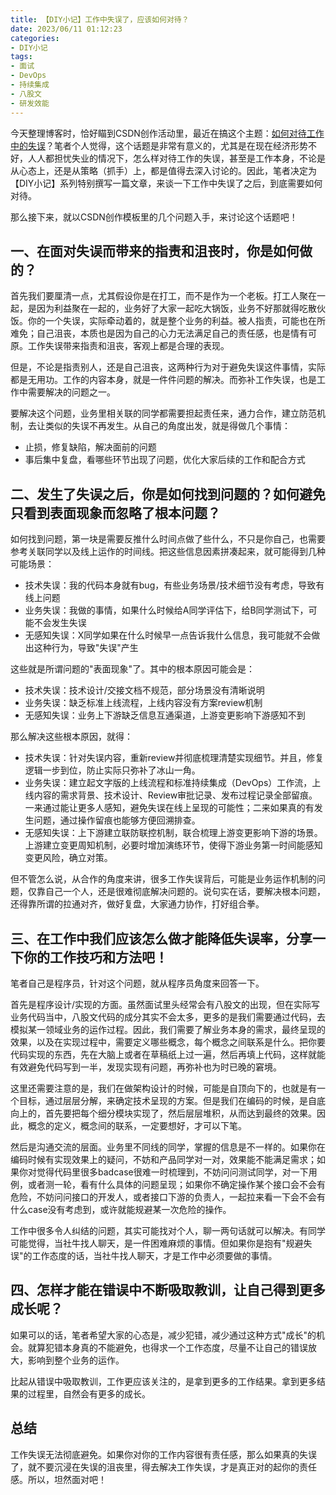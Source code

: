 ```yaml
---
title: 【DIY小记】工作中失误了，应该如何对待？
date: 2023/06/11 01:12:23
categories:
- DIY小记
tags:
- 面试
- DevOps
- 持续集成
- 八股文
- 研发效能
---
```


今天整理博客时，恰好瞄到CSDN创作活动里，最近在搞这个主题：[如何对待工作中的失误](https://activity.csdn.net/creatActivity?id=10467)？笔者个人觉得，这个话题是非常有意义的，尤其是在现在经济形势不好，人人都担忧失业的情况下，怎么样对待工作的失误，甚至是工作本身，不论是从心态上，还是从策略（抓手）上，都是值得去深入讨论的。因此，笔者决定为【DIY小记】系列特别撰写一篇文章，来谈一下工作中失误了之后，到底需要如何对待。

那么接下来，就以CSDN创作模板里的几个问题入手，来讨论这个话题吧！

<!-- more -->

## 一、在面对失误而带来的指责和沮丧时，你是如何做的？

首先我们要厘清一点，尤其假设你是在打工，而不是作为一个老板。打工人聚在一起，是因为利益聚在一起的，业务好了大家一起吃大锅饭，业务不好那就得吃散伙饭。你的一个失误，实际牵动着的，就是整个业务的利益。被人指责，可能也在所难免；自己沮丧，本质也是因为自己的心力无法满足自己的责任感，也是情有可原。工作失误带来指责和沮丧，客观上都是合理的表现。

但是，不论是指责别人，还是自己沮丧，这两种行为对于避免失误这件事情，实际都是无用功。工作的内容本身，就是一件件问题的解决。而弥补工作失误，也是工作中需要解决的问题之一。

要解决这个问题，业务里相关联的同学都需要担起责任来，通力合作，建立防范机制，去让类似的失误不再发生。从自己的角度出发，就是得做几个事情：

- 止损，修复缺陷，解决面前的问题
- 事后集中复盘，看哪些环节出现了问题，优化大家后续的工作和配合方式

## 二、发生了失误之后，你是如何找到问题的？如何避免只看到表面现象而忽略了根本问题？

如何找到问题，第一块是需要反推什么时间点做了些什么，不只是你自己，也需要参考关联同学以及线上运作的时间线。把这些信息因素拼凑起来，就可能得到几种可能场景：

- 技术失误：我的代码本身就有bug，有些业务场景/技术细节没有考虑，导致有线上问题
- 业务失误：我做的事情，如果什么时候给A同学评估下，给B同学测试下，可能不会发生失误
- 无感知失误：X同学如果在什么时候早一点告诉我什么信息，我可能就不会做出这种行为，导致"失误"产生

这些就是所谓问题的"表面现象"了。其中的根本原因可能会是：

- 技术失误：技术设计/交接文档不规范，部分场景没有清晰说明
- 业务失误：缺乏标准上线流程，上线内容没有方案review机制
- 无感知失误：业务上下游缺乏信息互通渠道，上游变更影响下游感知不到

那么解决这些根本原因，就得：

- 技术失误：针对失误内容，重新review并彻底梳理清楚实现细节。并且，修复逻辑一步到位，防止实际只弥补了冰山一角。
- 业务失误：建立起文字版的上线流程和标准持续集成（DevOps）工作流，上线内容的需求背景、技术设计、Review审批记录、发布过程记录全部留痕。一来通过能让更多人感知，避免失误在线上呈现的可能性；二来如果真的有发生问题，通过操作留痕也能够方便回溯排查。
- 无感知失误：上下游建立联防联控机制，联合梳理上游变更影响下游的场景。上游建立变更周知机制，必要时增加演练环节，使得下游业务第一时间能感知变更风险，确立对策。

但不管怎么说，从合作的角度来讲，很多工作失误背后，可能是业务运作机制的问题，仅靠自己一个人，还是很难彻底解决问题的。说句实在话，要解决根本问题，还得靠所谓的拉通对齐，做好复盘，大家通力协作，打好组合拳。

## 三、在工作中我们应该怎么做才能降低失误率，分享一下你的工作技巧和方法吧！

笔者自己是程序员，针对这个问题，就从程序员角度来回答一下。

首先是程序设计/实现的方面。虽然面试里头经常会有八股文的出现，但在实际写业务代码当中，八股文代码的成分其实不会太多，更多的是我们需要通过代码，去模拟某一领域业务的运作过程。因此，我们需要了解业务本身的需求，最终呈现的效果，以及在实现过程中，需要定义哪些概念，每个概念之间联系是什么。把你要代码实现的东西，先在大脑上或者在草稿纸上过一遍，然后再填上代码，这样就能有效避免代码写到一半，发现实现有问题，再弥补也为时已晚的窘境。

这里还需要注意的是，我们在做架构设计的时候，可能是自顶向下的，也就是有一个目标，通过层层分解，来确定技术呈现的方案。但是我们在编码的时候，是自底向上的，首先要把每个细分模块实现了，然后层层堆积，从而达到最终的效果。因此，概念的定义，概念间的联系，一定要想好，才可以下笔。

然后是沟通交流的层面。业务里不同线的同学，掌握的信息是不一样的。如果你在编码时候有实现效果上的疑问，不妨和产品同学对一对，效果能不能满足需求；如果你对觉得代码里很多badcase很难一时梳理到，不妨问问测试同学，对一下用例，或者测一轮，看有什么具体的问题呈现；如果你不确定操作某个接口会不会有危险，不妨问问接口的开发人，或者接口下游的负责人，一起拉来看一下会不会有什么case没有考虑到，或许就能规避某一次危险的操作。

工作中很多令人纠结的问题，其实可能找对个人，聊一两句话就可以解决。有同学可能觉得，当社牛找人聊天，是一件困难麻烦的事情。但如果你是抱有"规避失误"的工作态度的话，当社牛找人聊天，才是工作中必须要做的事情。

## 四、怎样才能在错误中不断吸取教训，让自己得到更多成长呢？

如果可以的话，笔者希望大家的心态是，减少犯错，减少通过这种方式"成长"的机会。就算犯错本身真的不能避免，也得求一个工作态度，尽量不让自己的错误放大，影响到整个业务的运作。

比起从错误中吸取教训，工作更应该关注的，是拿到更多的工作结果。拿到更多结果的过程里，自然会有更多的成长。

## 总结

工作失误无法彻底避免。如果你对你的工作内容很有责任感，那么如果真的失误了，就不要沉浸在失误的沮丧里，得去解决工作失误，才是真正对的起你的责任感。所以，坦然面对吧！
